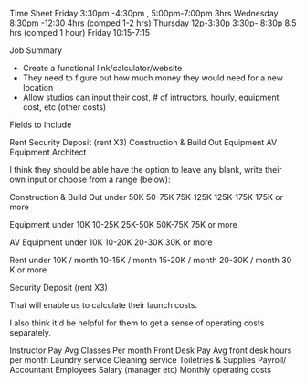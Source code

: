 Time Sheet
Friday 3:30pm -4:30pm , 5:00pm-7:00pm  3hrs
Wednesday 8:30pm -12:30  4hrs     (comped 1-2 hrs)
Thursday 12p-3:30p 3:30p- 8:30p 8.5 hrs (comped 1 hour)
Friday   10:15-7:15 

Job Summary
- Create a functional link/calculator/website
- They need to figure out how much money they would need for a new location
- Allow studios can input their cost, # of intructors, hourly, equipment cost, etc (other costs)


Fields to Include

Rent
Security Deposit (rent X3) 
Construction & Build Out
Equipment
AV Equipment
Architect 

I think they should be able have the option to leave any blank, write their own input or choose from a range (below):

Construction & Build Out
under 50K
50-75K 
75K-125K 
125K-175K
175K or more

Equipment
under 10K
10-25K
25K-50K
50K-75K
75K or more

AV Equipment
under 10K
10-20K 
20-30K
30K or more

Rent
under 10K / month
10-15K / month
15-20K / month
20-30K / month
30 K or more

Security Deposit (rent X3) 

That will enable us to calculate their launch costs. 

I also think it'd be helpful for them to get a sense of operating costs separately. 


Instructor Pay 
Avg Classes Per month
Front Desk Pay 
Avg front desk hours per month 
Laundry service
Cleaning service
Toiletries & Supplies
Payroll/ Accountant
Employees Salary (manager etc)
Monthly operating costs